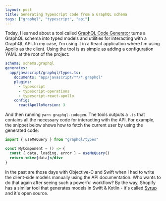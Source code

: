 ```yaml
---
layout: post
title: Generating Typescript code from a GraphQL schema
tags: ["graphql", "typescript", "api"]
---
```


Today, I learned about a tool called [GraphQL Code Generator](https://graphql-code-generator.com/) turns a GraphQL schema into typed models and utilities for interacting with a GraphQL API. In my case, I'm using it in a React application where I'm using [Apollo](https://www.apollographql.com/) as the client. Using the tool is as simple as adding a configuration YAML at the root of the project:

```yaml
schema: schema.graphql
generates:
  app/javascript/graphql/types.ts:
    documents: "app/javascript/**/*.graphql"
    plugins:
      - typescript
      - typescript-operations
      - typescript-react-apollo
    config:
      reactApolloVersion: 3
```

And then running `yarn graphql-codegen`. The tools outputs a `.ts` that contains all the necessary code for interacting with the API. For example, the snippet below shows how to fetch the current user by using the generated code:

```jsx
import { useMeQuery } from "graphql/types"

const MyComponent = () => {
  const { data, loading, error } = useMeQuery()
  return <div>{data}</div>
}
```

In the past are those days with Objective-C and Swift when I had to write the client-side models manually using the API documentation. Who wants to do that again after seeing such a powerful workflow? By the way, Shopify has a similar tool that generates models in Swift & Kotlin - it's called [Syrup](https://github.com/shopify/syrup) and it's open source.
